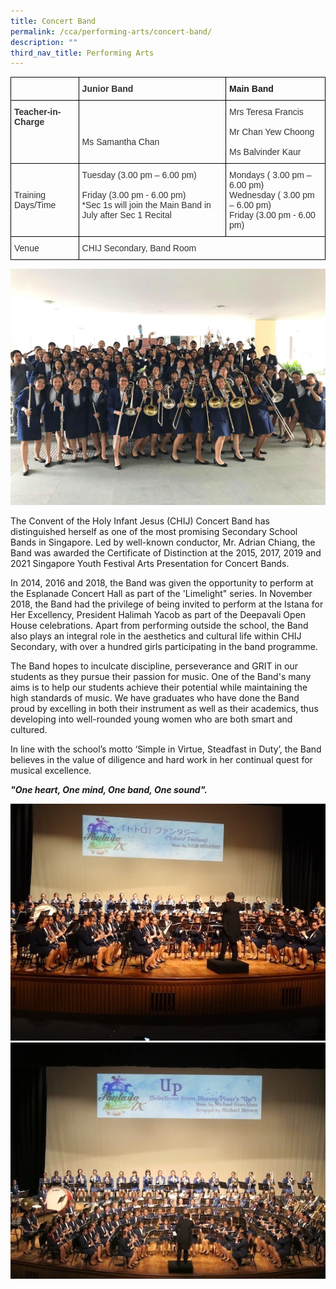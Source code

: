 ```yaml
---
title: Concert Band
permalink: /cca/performing-arts/concert-band/
description: ""
third_nav_title: Performing Arts
---
```

<style type="text/css">
.tg  {border-collapse:collapse;border-spacing:0;}
.tg td{border-color:black;border-style:solid;border-width:1px;font-family:Arial, sans-serif;font-size:14px;
  overflow:hidden;padding:10px 5px;word-break:normal;}
.tg th{border-color:black;border-style:solid;border-width:1px;font-family:Arial, sans-serif;font-size:14px;
  font-weight:normal;overflow:hidden;padding:10px 5px;word-break:normal;}
.tg .tg-ujx6{color:#333;text-align:left;vertical-align:top}
.tg .tg-pvk6{color:#333;text-align:left;vertical-align:middle}
.tg .tg-h0uh{color:#333;font-weight:bold;text-align:left;vertical-align:middle}
.tg .tg-0lax{text-align:left;vertical-align:top}
.tg .tg-osjb{color:#333;font-weight:bold;text-align:left;vertical-align:top}
</style>
<table class="tg">
<thead>
  <tr>
    <th class="tg-h0uh"></th>
    <th class="tg-h0uh">Junior Band</th>
    <th class="tg-0lax"><span style="font-weight:bold">Main Band</span></th>
  </tr>
</thead>
<tbody>
  <tr>
    <td class="tg-osjb">Teacher-in-Charge<br></td>
    <td class="tg-pvk6"><span style="color:inherit;background-color:transparent"></span><br><br><span style="color:inherit;background-color:transparent">Ms Samantha Chan</span></td>
    <td class="tg-ujx6">Mrs Teresa Francis <br><br>Mr Chan Yew Choong<br><br>Ms Balvinder Kaur</td>
  </tr>
  <tr>
    <td class="tg-pvk6"><span style="color:inherit;background-color:transparent">Training Days/Time</span><br></td>
    <td class="tg-ujx6"><span style="background-color:initial">Tuesday (3.00 pm – 6.00 pm)</span><br><br>Friday (3.00 pm - 6.00 pm)<br>*Sec 1s will join the Main Band in July after Sec 1 Recital</td>
    <td class="tg-ujx6">Mondays ( 3.00 pm – 6.00 pm)<br>Wednesday ( 3.00 pm – 6.00 pm) <br>Friday (3.00 pm - 6.00 pm)</td>
  </tr>
  <tr>
    <td class="tg-pvk6"><span style="color:inherit;background-color:transparent">Venue</span></td>
    <td class="tg-pvk6" colspan="2"><span style="color:inherit;background-color:transparent">CHIJ Secondary, Band Room </span></td>
  </tr>
</tbody>
</table>

![](/images/Concert%20Band%201.jpg)

The Convent of the Holy Infant Jesus (CHIJ) Concert Band has distinguished herself as one of the most promising Secondary School Bands in Singapore. Led by well-known conductor, Mr. Adrian Chiang, the Band was awarded the Certificate of Distinction at the 2015, 2017, 2019 and 2021 Singapore Youth Festival Arts Presentation for Concert Bands.&nbsp;

  

In 2014, 2016 and 2018, the Band was given the opportunity to perform at the Esplanade Concert Hall as part of the 'Limelight" series. In November 2018, the Band had the privilege of being invited to perform at the Istana for Her Excellency, President Halimah Yacob as part of the Deepavali Open House celebrations. Apart from performing outside the school, the Band also plays an integral role in the aesthetics and cultural life within CHIJ Secondary, with over a hundred girls participating in the band programme.&nbsp;

  

The Band hopes to inculcate discipline, perseverance and GRIT in our students as they pursue their passion for music. One of the Band's many aims is to help our students achieve their potential while maintaining the high standards of music. We have graduates who have done the Band proud by excelling in both their instrument as well as their academics, thus developing into well-rounded young women who are both smart and cultured.&nbsp;

  

In line with the school’s motto ‘Simple in Virtue, Steadfast in Duty’, the Band believes in the value of diligence and hard work in her continual quest for musical excellence.

<strong><i>"One heart, One mind, One band, One sound".<i></i></i></strong><i><i>
	
![](/images/Concert%20Band%20(Students-2).jpg)
![](/images/Concert%20Band%20(Students-3).jpg)</i></i>